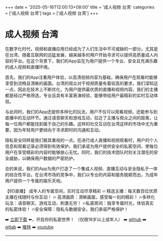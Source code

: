 +++
date = '2025-05-16T12:00:13+08:00'
title = '成人视频 台湾'
categories = ['成人视频 台湾']
tags = ['成人视频 台湾']
+++

# 成人视频 台湾

在数字化时代，视频和直播应用已经成为了人们生活中不可或缺的一部分。尤其是在台湾，随着互联网的迅猛发展，越来越多的用户开始寻求可以提供高质量成人内容的平台。在这个背景下，我们的App旨在为用户提供一个专业、安全且充满乐趣的成人视频和直播环境。

首先，我们的App注重用户体验，以高清视频内容为基础，确保用户在观看时能够享受到流畅且清晰的画面。台湾的观众对于视频质量有着较高的要求，我们深知这一点，因此在技术上不断优化，为用户提供最优质的直播和视频内容。我们的主播都是经过严格筛选，专业且具有丰富表演经验，能够带给用户最精彩的实时互动体验。

与此同时，我们的App还提供多样化的玩法，用户不仅可以观看视频，还能参与到直播中的互动环节。通过语音聊天和游戏互动，拉近了主播与观众之间的距离，让每一位用户都能找到属于自己的乐趣。这样的社交互动在台湾这样的市场中尤为重要，因为年轻用户更倾向于寻求即时的沟通和互动。

隐私安全同样是我们极其重视的一点。在进行成人直播和视频观看时，用户的个人信息和观看记录必须得到有效保护。我们承诺为用户提供安全的私密空间，使每位用户在享受精彩的内容时能够放心无忧。同时，我们的技术团队时刻关注潜在的安全威胁，以确保用户数据的严密防护。

总的来说，我们的App为用户打造了一个集成人视频、直播互动与安全隐私于一体的综合性平台。在台湾市场的竞争中，我们以专业的内容和服务脱颖而出，为成年用户提供一个专属的娱乐天地。

【6D直播】
成年人的专属空间，实时互动尽享精彩
🔥 精选主播：每天数百位优质主播在线随时与你互动！
🔥 高清画质：清晰画面，感受每一刻的精彩！
🔥多样化玩法：语音聊天、游戏互动，刺激无穷！
🔥私密房间：独享专属时光，体验真实的私密体验！
🔥安全保障：隐私与数据安全，我们承诺严格保护！

➡️ [立即下载](https://down123.s3.ap-east-1.amazonaws.com/index.html?channelCode=blog) ⬅️，开启你的私密世界！ （仅限18岁以上成年人）
➡️ [github](https://aldult-live.github.io/)
➡️ [gitlab](https://seo-09598d.gitlab.io/)
➡️ [推特](https://x.com/wegame33)
➡️ [youtube](https://www.youtube.com/@6Dlive)

---

